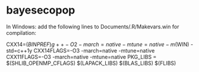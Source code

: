# bayesecopop

In Windows: add the following lines to Documents/.R/Makevars.win 
for compilation:

CXX14=$(BINPREF)g++ -O2 -march=native -mtune=native -m$(WIN) -std=c++1y
CXX14FLAGS=-O3 -march=native -mtune=native
CXX11FLAGS=-O3 -march=native -mtune=native
PKG_LIBS = $(SHLIB_OPENMP_CFLAGS) $(LAPACK_LIBS) $(BLAS_LIBS) $(FLIBS)

